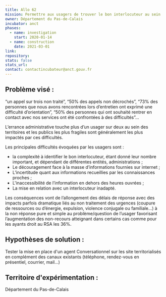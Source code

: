 ```yaml
---
title: Allo 62
mission: Permettre aux usagers de trouver le bon interlocuteur au sein du département
owner: Département du Pas-de-Calais
incubator: anct
phases:
  - name: investigation
    start: 2020-01-14
  - name: construction
    date: 2021-03-01
link:
repository: 
stats: false 
stats_url: 
contact: contactincubateur@anct.gouv.fr
---
```


## Problème visé :
“un appel sur trois non traité”, “50% des appels non décrochés”, “73% des personnes que nous avons rencontrées lors d’entretien ont exprimé une difficulté d’orientation”, “50% des personnes qui ont souhaité rentrer en contact avec nos services ont été confrontées à des difficultés”...

L’errance administrative touche plus d’un usager sur deux au sein des territoires et les publics les plus fragiles sont généralement les plus impactés par ces difficultés.

Les principales difficultés évoquées par les usagers sont :
- la complexité à identifier le bon interlocuteur, étant donné leur nombre important, et dépendant de différentes entités, administrations ;
- Le découragement face à la masse d’informations fournies sur internet ;
- L’incertitude quant aux informations recueillies par les connaissances proches ;
- L'inaccessibilité de l’information en dehors des heures ouvrées ;
- La mise en relation avec un interlocuteur inadapté.

Les conséquences vont de l’allongement des délais de réponse avec des impacts parfois dramatique liés au non traitement des urgences (coupure de ressources ou d’énergie, expulsion, violence conjugale ou familiale...) à la non réponse pure et simple au problème/question de l’usager favorisant l’augmentation des non-recours atteignant dans certains cas comme pour les ayants droit au RSA les 36%.

## Hypothèses de solution : 
Tester la mise en place d'un agent Conversationnel sur les site territorialisés en complément des canaux existants (téléphone, rendez-vous en présentiel, courrier, mail…)

## Territoire d'expérimentation : 
Département du Pas-de-Calais
